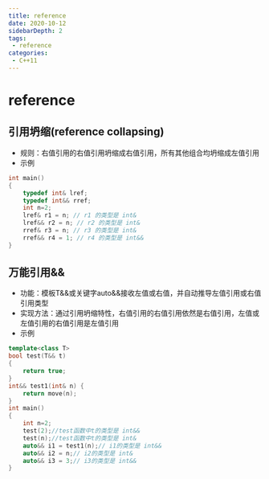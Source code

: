 ```yaml
---
title: reference
date: 2020-10-12
sidebarDepth: 2
tags:
 - reference
categories:
 - C++11
---
```

# reference
## 引用坍缩(reference collapsing)
- 规则：右值引用的右值引用坍缩成右值引用，所有其他组合均坍缩成左值引用
- 示例
```c++
int main()
{
    typedef int& lref;
    typedef int&& rref;
    int n=2;
    lref& r1 = n; // r1 的类型是 int&
    lref&& r2 = n; // r2 的类型是 int&
    rref& r3 = n; // r3 的类型是 int&
    rref&& r4 = 1; // r4 的类型是 int&&
}
```
## 万能引用&&
- 功能：模板T&&或关键字auto&&接收左值或右值，并自动推导左值引用或右值引用类型
- 实现方法：通过引用坍缩特性，右值引用的右值引用依然是右值引用，左值或左值引用的右值引用是左值引用
- 示例
```c++
template<class T>
bool test(T&& t)
{
    return true;
}
int&& test1(int& n) {
    return move(n);
}
int main()
{
    int n=2;
    test(2);//test函数中t的类型是 int&&
    test(n);//test函数中t的类型是 int&
    auto&& i1 = test1(n);// i1的类型是 int&&
    auto&& i2 = n;// i2的类型是 int&
    auto&& i3 = 3;// i3的类型是 int&&
}
```